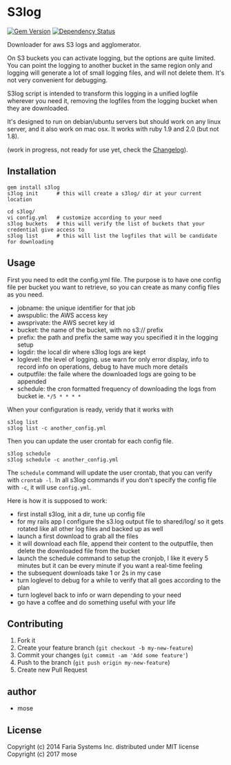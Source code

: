 # S3log

[![Gem Version](https://badge.fury.io/rb/s3log.png)](http://rubygems.org/gems/s3log)
[![Dependency Status](https://gemnasium.com/mose/s3log.png)](https://gemnasium.com/eduvo/s3log)

Downloader for aws S3 logs and agglomerator.

On S3 buckets you can activate logging, but the options are quite limited. You can point the logging to another bucket in the same region only and logging will generate a lot of small logging files, and will not delete them. It's not very convenient for debugging.

S3log script is intended to transform this logging in a unified logfile wherever you need it, removing the logfiles from the logging bucket when they are downloaded.

It's designed to run on debian/ubuntu servers but should work on any linux server, and it also work on mac osx. It works with ruby 1.9 and 2.0 (but not 1.8).

(work in progress, not ready for use yet, check the [Changelog](CHANGELOG.md)).

## Installation

    gem install s3log
    s3log init      # this will create a s3log/ dir at your current location

    cd s3log/
    vi config.yml   # customize according to your need
    s3log buckets   # this will verify the list of buckets that your credential give access to
    s3log list      # this will list the logfiles that will be candidate for downloading

## Usage

First you need to edit the config.yml file. The purpose is to have one config file per bucket you want to retrieve, so you can create as many config files as you need.

* jobname: the unique identifier for that job
* awspublic: the AWS access key
* awsprivate: the AWS secret key id
* bucket: the name of the bucket, with no s3:// prefix
* prefix: the path and prefix the same way you specified it in the logging setup
* logdir: the local dir where s3log logs are kept
* loglevel: the level of logging. use warn for only error display, info to record info on operations, debug to have much more details
* outputfile: the faile where the downloaded logs are going to be appended
* schedule: the cron formatted frequency of downloading the logs from bucket ie. `*/5 * * * *`

When your configuration is ready, veridy that it works with

    s3log list
    s3log list -c another_config.yml

Then you can update the user crontab for each config file.

    s3log schedule
    s3log schedule -c another_config.yml

The `schedule` command will update the user crontab, that you can verify with `crontab -l`.
In all s3log commands if you don't specify the config file with `-c`, it will use `config.yml`.

Here is how it is supposed to work:

* first install s3log, init a dir, tune up config file
* for my rails app I configure the s3.log output file to shared/log/ so it gets rotated like all other log files and backed up as well
* launch a first download to grab all the files
* it will download each file, append their content to the outputfile, then delete the downloaded file from the bucket
* launch the schedule command to setup the cronjob, I like it every 5 minutes but it can be every minute if you want a real-time feeling
* the subsequent downloads take 1 or 2s in my case
* turn loglevel to debug for a while to verify that all goes according to the plan
* turn loglevel back to info or warn depending to your need
* go have a coffee and do something useful with your life

## Contributing

1. Fork it
2. Create your feature branch (`git checkout -b my-new-feature`)
3. Commit your changes (`git commit -am 'Add some feature'`)
4. Push to the branch (`git push origin my-new-feature`)
5. Create new Pull Request

## author

* mose

## License

Copyright (c) 2014 Faria Systems Inc. distributed under MIT license  
Copyright (c) 2017 mose

